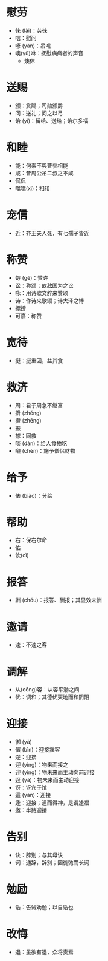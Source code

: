 # 慰劳
* 徠 (lài)：劳徠
* 唁：慰问
* 喭 (yàn)：吊唁
* 噢(yǔ)咻：抚慰病痛者的声音
	* 燠休
# 送赐
* 颁：赏赐；司勋颁爵
* 问：送礼；问之以弓
* 诒 (yí)：留给、送给；诒尔多福
# 和睦
* 能：何素不與曹參相能
* 咸：昔周公吊二叔之不咸
* 侃侃
* 噏噏(xī)：相和
# 宠信
* 近：齐王夫人死，有七孺子皆近
# 称赞
* 哿 (gě)：赞许
* 讼：称颂；故敌国为之讼
* 咏：用诗歌文辞来赞颂
* 诗：作诗来歌颂；诗大泽之博
* 摽搒
* 可嘉：称赞
# 宽待
* 挺：挺重囚，益其食
# 救济
* 周：君子周急不继富
* 抍 (zhěng)
* 撜 (zhěng)
* 振
* 捄：同救
* 啖 (dàn)：给人食物吃
* 嚫 (chèn)：施予僧侣财物
# 给予
* 俵 (biào)：分给
# 帮助
* 右：保右尔命
* 佑
* 佽(cì)
# 报答
* 詶 (chóu)：报答、酬报；其显效未詶
# 邀请
* 速：不速之客
# 调解
* 从(cōng)容：从容平渤之间
* 优：调和；其德优天地而和阴阳
# 迎接
* 御 (yà)
* 儐 (bìn)：迎接宾客
* 逆：迎接
* 迎 (yíng)：物来而接之
* 迎 (yìng)：物未来而主动向前迎接
* 迓 (yà)：物未来而主动迎接
* 讶：讶宾于馆
* 這 (yàn)：迎接
* 逢：迎接；道而得神，是谓逢福
* 邀：半路迎接
# 告别
* 诀：辞别；与其母诀
* 词：通辞，辞别；因徙弛而长词
# 勉励
* 诰：告诫劝勉；以自诰也
# 改悔
* 退：虽欲有退，众将责焉
